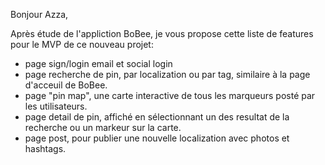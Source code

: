 Bonjour Azza,

Après étude de l'appliction BoBee, je vous propose cette liste de features pour le MVP de ce nouveau projet:
- page sign/login email et social login
- page recherche de pin, par localization ou par tag, similaire à la page d'acceuil de BoBee.
- page "pin map", une carte interactive de tous les marqueurs posté par les utilisateurs.
- page detail de pin, affiché en sélectionnant un des resultat de la recherche ou un markeur sur la carte.
- page post, pour publier une nouvelle localization avec photos et hashtags.
